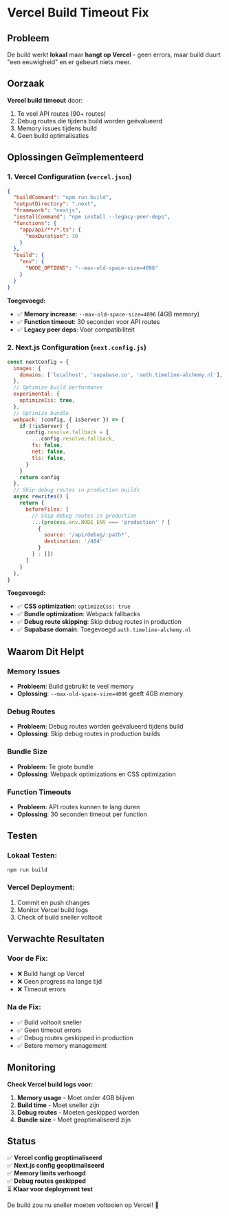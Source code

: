 # Vercel Build Timeout Fix

## Probleem

De build werkt **lokaal** maar **hangt op Vercel** - geen errors, maar build duurt "een eeuwigheid" en er gebeurt niets meer.

## Oorzaak

**Vercel build timeout** door:
1. Te veel API routes (90+ routes)
2. Debug routes die tijdens build worden geëvalueerd
3. Memory issues tijdens build
4. Geen build optimalisaties

## Oplossingen Geïmplementeerd

### 1. Vercel Configuration (`vercel.json`)

```json
{
  "buildCommand": "npm run build",
  "outputDirectory": ".next",
  "framework": "nextjs",
  "installCommand": "npm install --legacy-peer-deps",
  "functions": {
    "app/api/**/*.ts": {
      "maxDuration": 30
    }
  },
  "build": {
    "env": {
      "NODE_OPTIONS": "--max-old-space-size=4096"
    }
  }
}
```

**Toegevoegd:**
- ✅ **Memory increase**: `--max-old-space-size=4096` (4GB memory)
- ✅ **Function timeout**: 30 seconden voor API routes
- ✅ **Legacy peer deps**: Voor compatibiliteit

### 2. Next.js Configuration (`next.config.js`)

```javascript
const nextConfig = {
  images: {
    domains: ['localhost', 'supabase.co', 'auth.timeline-alchemy.nl'],
  },
  // Optimize build performance
  experimental: {
    optimizeCss: true,
  },
  // Optimize bundle
  webpack: (config, { isServer }) => {
    if (!isServer) {
      config.resolve.fallback = {
        ...config.resolve.fallback,
        fs: false,
        net: false,
        tls: false,
      }
    }
    return config
  },
  // Skip debug routes in production builds
  async rewrites() {
    return {
      beforeFiles: [
        // Skip debug routes in production
        ...(process.env.NODE_ENV === 'production' ? [
          {
            source: '/api/debug/:path*',
            destination: '/404'
          }
        ] : [])
      ]
    }
  },
}
```

**Toegevoegd:**
- ✅ **CSS optimization**: `optimizeCss: true`
- ✅ **Bundle optimization**: Webpack fallbacks
- ✅ **Debug route skipping**: Skip debug routes in production
- ✅ **Supabase domain**: Toegevoegd `auth.timeline-alchemy.nl`

## Waarom Dit Helpt

### Memory Issues
- **Probleem**: Build gebruikt te veel memory
- **Oplossing**: `--max-old-space-size=4096` geeft 4GB memory

### Debug Routes
- **Probleem**: Debug routes worden geëvalueerd tijdens build
- **Oplossing**: Skip debug routes in production builds

### Bundle Size
- **Probleem**: Te grote bundle
- **Oplossing**: Webpack optimizations en CSS optimization

### Function Timeouts
- **Probleem**: API routes kunnen te lang duren
- **Oplossing**: 30 seconden timeout per function

## Testen

### Lokaal Testen:
```bash
npm run build
```

### Vercel Deployment:
1. Commit en push changes
2. Monitor Vercel build logs
3. Check of build sneller voltooit

## Verwachte Resultaten

### Voor de Fix:
- ❌ Build hangt op Vercel
- ❌ Geen progress na lange tijd
- ❌ Timeout errors

### Na de Fix:
- ✅ Build voltooit sneller
- ✅ Geen timeout errors
- ✅ Debug routes geskipped in production
- ✅ Betere memory management

## Monitoring

**Check Vercel build logs voor:**
1. **Memory usage** - Moet onder 4GB blijven
2. **Build time** - Moet sneller zijn
3. **Debug routes** - Moeten geskipped worden
4. **Bundle size** - Moet geoptimaliseerd zijn

## Status

✅ **Vercel config geoptimaliseerd**  
✅ **Next.js config geoptimaliseerd**  
✅ **Memory limits verhoogd**  
✅ **Debug routes geskipped**  
⏳ **Klaar voor deployment test**  

De build zou nu sneller moeten voltooien op Vercel! 🚀
